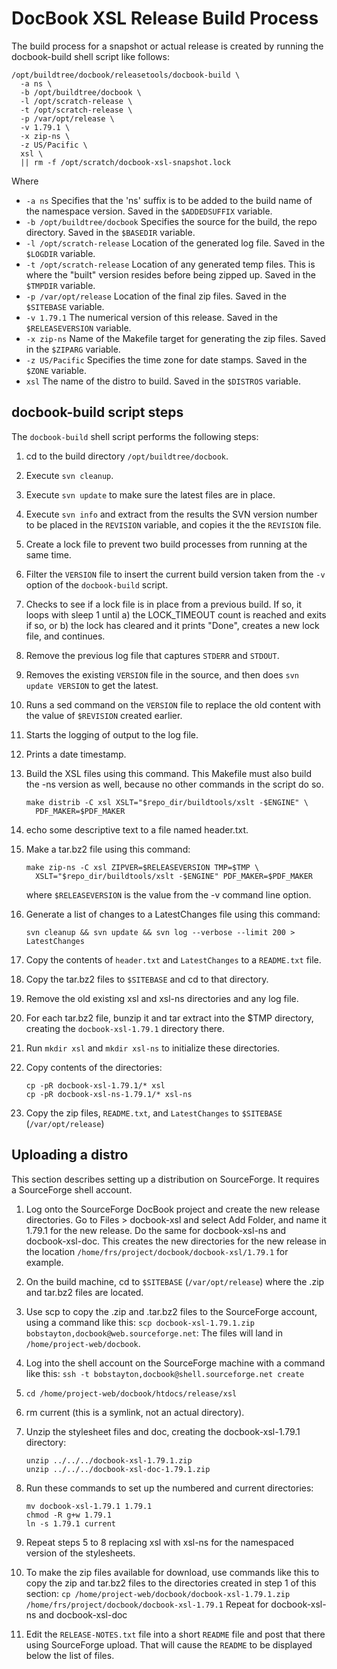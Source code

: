 DocBook XSL Release Build Process
=================================

The build process for a snapshot or actual release is created by running the docbook-build shell script like follows:
```
/opt/buildtree/docbook/releasetools/docbook-build \
  -a ns \
  -b /opt/buildtree/docbook \
  -l /opt/scratch-release \
  -t /opt/scratch-release \
  -p /var/opt/release \
  -v 1.79.1 \
  -x zip-ns \
  -z US/Pacific \
  xsl \
  || rm -f /opt/scratch/docbook-xsl-snapshot.lock
```

Where

* `-a ns` Specifies that the 'ns' suffix is to be added to the build name of the namespace version. Saved in the `$ADDEDSUFFIX` variable.
* `-b /opt/buildtree/docbook` Specifies the source for the build, the repo directory. Saved in the `$BASEDIR` variable.
* `-l /opt/scratch-release` Location of the generated log file. Saved in the `$LOGDIR` variable.
* `-t /opt/scratch-release` Location of any generated temp files. This is where the "built" version resides before being zipped up. Saved in the `$TMPDIR` variable.
* `-p /var/opt/release` Location of the final zip files. Saved in the `$SITEBASE` variable.
* `-v 1.79.1` The numerical version of this release. Saved in the `$RELEASEVERSION` variable.
* `-x zip-ns` Name of the Makefile target for generating the zip files. Saved in the `$ZIPARG` variable.
* `-z US/Pacific` Specifies the time zone for date stamps. Saved in the `$ZONE` variable.
* `xsl` The name of the distro to build. Saved in the `$DISTROS` variable.

docbook-build script steps
--------------------------

The `docbook-build` shell script performs the following steps:

1. cd to the build directory `/opt/buildtree/docbook`.
2. Execute `svn cleanup`.
3. Execute `svn update` to make sure the latest files are in place.
4. Execute `svn info` and extract from the results the SVN version number to be placed in the `REVISION` variable, and copies it the the `REVISION` file.
5. Create a lock file to prevent two build processes from running at the same time.
6. Filter the `VERSION` file to insert the current build version taken from the `-v` option of the `docbook-build` script.
7. Checks to see if a lock file is in place from a previous build. If so, it loops with sleep 1 until a) the
LOCK_TIMEOUT count is reached and exits if so, or b) the lock has cleared and it prints "Done", creates a new
lock file, and continues.
8. Remove the previous log file that captures `STDERR` and `STDOUT`.
9. Removes the existing `VERSION` file in the source, and then does `svn update VERSION` to get the latest.
10. Runs a sed command on the `VERSION` file to replace the old <Version> content with the value of `$REVISION` created earlier.
11. Starts the logging of output to the log file.
12. Prints a date timestamp.
13. Build the XSL files using this command. This Makefile must also build the -ns version as well, because no other commands in the script do so.

    ```
    make distrib -C xsl XSLT="$repo_dir/buildtools/xslt -$ENGINE" \
      PDF_MAKER=$PDF_MAKER
    ```
14. echo some descriptive text to a file named header.txt.
15. Make a tar.bz2 file using this command:

    ```
    make zip-ns -C xsl ZIPVER=$RELEASEVERSION TMP=$TMP \
      XSLT="$repo_dir/buildtools/xslt -$ENGINE" PDF_MAKER=$PDF_MAKER
    ```
    where `$RELEASEVERSION` is the value from the -v command line option.
16. Generate a list of changes to a LatestChanges file using this command:

    ```
    svn cleanup && svn update && svn log --verbose --limit 200 > LatestChanges
    ```
17. Copy the contents of `header.txt` and `LatestChanges` to a `README.txt` file.
18. Copy the tar.bz2 files to `$SITEBASE` and cd to that directory.
19. Remove the old existing xsl and xsl-ns directories and any log file.
20. For each tar.bz2 file, bunzip it and tar extract into the $TMP directory, creating the `docbook-xsl-1.79.1`
directory there.
21. Run `mkdir xsl` and `mkdir xsl-ns` to initialize these directories.
22. Copy contents of the directories:

    ```
    cp -pR docbook-xsl-1.79.1/* xsl
    cp -pR docbook-xsl-ns-1.79.1/* xsl-ns
    ```
23. Copy the zip files, `README.txt`, and `LatestChanges` to `$SITEBASE` (`/var/opt/release`)

Uploading a distro
------------------

This section describes setting up a distribution on SourceForge. It requires a SourceForge shell account.

1. Log onto the SourceForge DocBook project and create the new release directories. Go to Files > docbook-xsl and select Add Folder, and name it 1.79.1 for the new release. Do the same for docbook-xsl-ns and docbook-xsl-doc. This creates the new directories for the new release in the location `/home/frs/project/docbook/docbook-xsl/1.79.1` for example.
2. On the build machine, cd to `$SITEBASE` (`/var/opt/release`) where the .zip and tar.bz2 files are located.
3. Use scp to copy the .zip and .tar.bz2 files to the SourceForge account, using a command like this:
`scp docbook-xsl-1.79.1.zip bobstayton,docbook@web.sourceforge.net`:
The files will land in `/home/project-web/docbook`.
4. Log into the shell account on the SourceForge machine with a command like this:
`ssh -t bobstayton,docbook@shell.sourceforge.net create`
5. `cd /home/project-web/docbook/htdocs/release/xsl`
6. rm current (this is a symlink, not an actual directory).
7. Unzip the stylesheet files and doc, creating the docbook-xsl-1.79.1 directory:

   ```
   unzip ../../../docbook-xsl-1.79.1.zip
   unzip ../../../docbook-xsl-doc-1.79.1.zip
   ```
8. Run these commands to set up the numbered and current directories:

   ```
   mv docbook-xsl-1.79.1 1.79.1
   chmod -R g+w 1.79.1
   ln -s 1.79.1 current
   ```
9. Repeat steps 5 to 8 replacing xsl with xsl-ns for the namespaced version of the stylesheets.
10. To make the zip files available for download, use commands like this to copy the zip and tar.bz2 files to the directories created in step 1 of this section:
  ```cp /home/project-web/docbook/docbook-xsl-1.79.1.zip /home/frs/project/docbook/docbook-xsl-1.79.1```
Repeat for docbook-xsl-ns and docbook-xsl-doc
11. Edit the `RELEASE-NOTES.txt` file into a short `README` file and post that there using SourceForge upload.
That will cause the `README` to be displayed below the list of files.